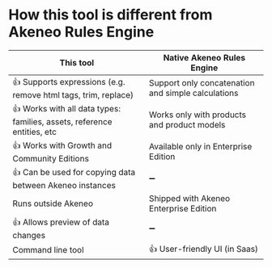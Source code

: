 # How this tool is different from Akeneo Rules Engine


| This tool | Native Akeneo Rules Engine 
| --------- | ----------------------------
| :+1:  Supports expressions (e.g. remove html tags, trim, replace) | Support only concatenation and simple calculations
| :+1:  Works with all data types: families, assets, reference entities, etc | Works only with products and product models
| :+1:  Works with Growth and Community Editions | Available only in Enterprise Edition 
| :+1:  Can be used for copying data between Akeneo instances| :heavy_minus_sign:
| Runs outside Akeneo | Shipped with Akeneo Enterprise Edition
| :+1:  Allows preview of data changes | :heavy_minus_sign:
| Command line tool | :+1:  User-friendly UI (in Saas)
